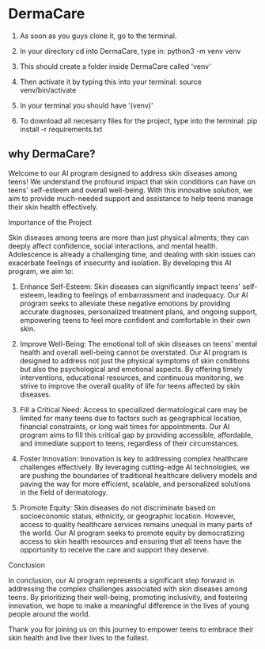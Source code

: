 # DermaCare

1. As soon as you guys clone it, go to the terminal.

2. In your directory cd into DermaCare, type in: python3 -m venv venv

3. This should create a folder inside DermaCare called 'venv'

4. Then activate it by typing this into your terminal: source venv/bin/activate

5. In your terminal you should have '(venv)'

6. To download all necesarry files for the project, type into the terminal: pip install -r requirements.txt




why DermaCare?
- 
Welcome to our AI program designed to address skin diseases among teens! We understand the profound impact that skin conditions can have on teens' self-esteem and overall well-being. With this innovative solution, we aim to provide much-needed support and assistance to help teens manage their skin health effectively.

Importance of the Project

Skin diseases among teens are more than just physical ailments; they can deeply affect confidence, social interactions, and mental health. Adolescence is already a challenging time, and dealing with skin issues can exacerbate feelings of insecurity and isolation. By developing this AI program, we aim to:

1. Enhance Self-Esteem:
Skin diseases can significantly impact teens' self-esteem, leading to feelings of embarrassment and inadequacy. Our AI program seeks to alleviate these negative emotions by providing accurate diagnoses, personalized treatment plans, and ongoing support, empowering teens to feel more confident and comfortable in their own skin.

2. Improve Well-Being:
The emotional toll of skin diseases on teens' mental health and overall well-being cannot be overstated. Our AI program is designed to address not just the physical symptoms of skin conditions but also the psychological and emotional aspects. By offering timely interventions, educational resources, and continuous monitoring, we strive to improve the overall quality of life for teens affected by skin diseases.

3. Fill a Critical Need:
Access to specialized dermatological care may be limited for many teens due to factors such as geographical location, financial constraints, or long wait times for appointments. Our AI program aims to fill this critical gap by providing accessible, affordable, and immediate support to teens, regardless of their circumstances.

4. Foster Innovation:
Innovation is key to addressing complex healthcare challenges effectively. By leveraging cutting-edge AI technologies, we are pushing the boundaries of traditional healthcare delivery models and paving the way for more efficient, scalable, and personalized solutions in the field of dermatology.

5. Promote Equity:
Skin diseases do not discriminate based on socioeconomic status, ethnicity, or geographic location. However, access to quality healthcare services remains unequal in many parts of the world. Our AI program seeks to promote equity by democratizing access to skin health resources and ensuring that all teens have the opportunity to receive the care and support they deserve.

Conclusion

In conclusion, our AI program represents a significant step forward in addressing the complex challenges associated with skin diseases among teens. By prioritizing their well-being, promoting inclusivity, and fostering innovation, we hope to make a meaningful difference in the lives of young people around the world.

Thank you for joining us on this journey to empower teens to embrace their skin health and live their lives to the fullest.
